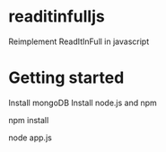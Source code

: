 readitinfulljs
==============

Reimplement ReadItInFull in javascript

Getting started
===============

Install mongoDB
Install node.js and npm

npm install

node app.js
